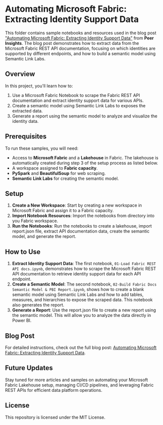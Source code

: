 # Automating Microsoft Fabric: Extracting Identity Support Data

This folder contains sample notebooks and resources used in the blog post ["Automating Microsoft Fabric: Extracting Identity Support Data"](https://peerinsights.hashnode.dev/automating-microsoft-fabric-extracting-identity-support-data) from **Peer Insights**. The blog post demonstrates how to extract data from the Microsoft Fabric REST API documentation, focusing on which identities are supported by different endpoints, and how to build a semantic model using Semantic Link Labs.

## Overview

In this project, you'll learn how to:
1. Use a Microsoft Fabric Notebook to scrape the Fabric REST API documentation and extract identity support data for various APIs.
2. Create a semantic model using Semantic Link Labs to exposes the extracted data.
3. Generate a report using the semantic model to analyze and visualize the identity data.

## Prerequisites

To run these samples, you will need:
- Access to **Microsoft Fabric** and a **Lakehouse** in Fabric. The lakehouse is automatically created during step 3 of the setup process as listed below.
- A workspace assigned to **Fabric capacity**.
- **PySpark** and **BeautifulSoup** for web scraping.
- **Semantic Link Labs** for creating the semantic model.

## Setup

1. **Create a New Workspace**: Start by creating a new workspace in Microsoft Fabric and assign it to a Fabric capacity.
2. **Import Notebook Resources**: Import the notebooks from directory into you Fabric workspace.
3. **Run the Notebooks**: Run the notebooks to create a lakehouse, import report.json file, extract API documentation data, create the semantic model, and generate the report.

## How to Use

1. **Extract Identity Support Data**: The first notebook, `01-Load Fabric REST API docs.ipynb`, demonstrates how to scrape the Microsoft Fabric REST API documentation to retrieve identity support data for each API endpoint.
2. **Create a Semantic Model**: The second notebook, `02-Build Fabric Docs Semantic Model & PBI Report.ipynb`, shows how to create a blank semantic model using Semantic Link Labs and how to add tables, measures, and hierarchies to expose the scraped data. This notebook also generates the report.
3. **Generate a Report**: Use the report.json file to create a new report using the semantic model. This will allow you to analyze the data directly in Power BI.

## Blog Post

For detailed instructions, check out the full blog post: [Automating Microsoft Fabric: Extracting Identity Support Data](https://peerinsights.hashnode.dev/automating-microsoft-fabric-extracting-identity-support-data).

## Future Updates

Stay tuned for more articles and samples on automating your Microsoft Fabric Lakehouse setup, managing CI/CD pipelines, and leveraging Fabric REST APIs for efficient data platform operations.

## License

This repository is licensed under the MIT License.

